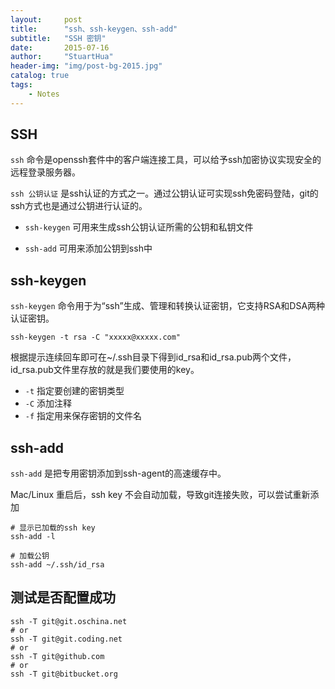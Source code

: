 ```yaml
---
layout:     post
title:      "ssh、ssh-keygen、ssh-add"
subtitle:   "SSH 密钥"
date:       2015-07-16
author:     "StuartHua"
header-img: "img/post-bg-2015.jpg"
catalog: true
tags:
    - Notes
---
```


## SSH

`ssh` 命令是openssh套件中的客户端连接工具，可以给予ssh加密协议实现安全的远程登录服务器。

`ssh 公钥认证` 是ssh认证的方式之一。通过公钥认证可实现ssh免密码登陆，git的ssh方式也是通过公钥进行认证的。

* `ssh-keygen` 可用来生成ssh公钥认证所需的公钥和私钥文件

* `ssh-add` 可用来添加公钥到ssh中

## ssh-keygen

`ssh-keygen` 命令用于为“ssh”生成、管理和转换认证密钥，它支持RSA和DSA两种认证密钥。

```
ssh-keygen -t rsa -C "xxxxx@xxxxx.com"
```
根据提示连续回车即可在~/.ssh目录下得到id_rsa和id_rsa.pub两个文件，id_rsa.pub文件里存放的就是我们要使用的key。

* `-t` 指定要创建的密钥类型
* `-C` 添加注释
* `-f` 指定用来保存密钥的文件名

## ssh-add

`ssh-add` 是把专用密钥添加到ssh-agent的高速缓存中。

Mac/Linux 重启后，ssh key 不会自动加载，导致git连接失败，可以尝试重新添加

```
# 显示已加载的ssh key
ssh-add -l

# 加载公钥
ssh-add ~/.ssh/id_rsa
```

## 测试是否配置成功

```
ssh -T git@git.oschina.net
# or
ssh -T git@git.coding.net
# or
ssh -T git@github.com
# or
ssh -T git@bitbucket.org
```

